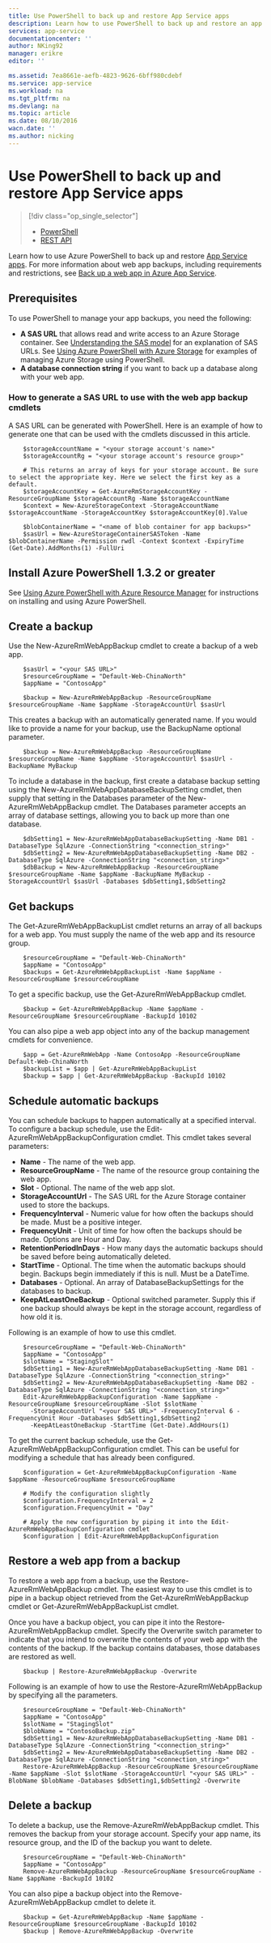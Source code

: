 ```yaml
---
title: Use PowerShell to back up and restore App Service apps
description: Learn how to use PowerShell to back up and restore an app in Azure App Service
services: app-service
documentationcenter: ''
author: NKing92
manager: erikre
editor: ''

ms.assetid: 7ea8661e-aefb-4823-9626-6bff980cdebf
ms.service: app-service
ms.workload: na
ms.tgt_pltfrm: na
ms.devlang: na
ms.topic: article
ms.date: 08/10/2016
wacn.date: ''
ms.author: nicking
---
```


# Use PowerShell to back up and restore App Service apps
> [!div class="op_single_selector"]
>- [PowerShell](./app-service-powershell-backup.md)
>- [REST API](../app-service-web/websites-csm-backup.md)

Learn how to use Azure PowerShell to back up and restore [App Service apps](https://www.azure.cn/home/features/app-service/web-apps/). For more information about web app backups, including requirements and restrictions, see [Back up a web app in Azure App Service](../app-service-web/web-sites-backup.md).

## Prerequisites
To use PowerShell to manage your app backups, you need the following:

* **A SAS URL** that allows read and write access to an Azure Storage container. See [Understanding the SAS model](../storage/storage-dotnet-shared-access-signature-part-1.md) for an explanation of SAS URLs. See [Using Azure PowerShell with Azure Storage](../storage/storage-powershell-guide-full.md) for examples of managing Azure Storage using PowerShell.
* **A database connection string** if you want to back up a database along with your web app.

### How to generate a SAS URL to use with the web app backup cmdlets
A SAS URL can be generated with PowerShell. Here is an example of how to generate one that can be used with the cmdlets discussed in this article.

```
    $storageAccountName = "<your storage account's name>"
    $storageAccountRg = "<your storage account's resource group>"

    # This returns an array of keys for your storage account. Be sure to select the appropriate key. Here we select the first key as a default.
    $storageAccountKey = Get-AzureRmStorageAccountKey -ResourceGroupName $storageAccountRg -Name $storageAccountName
    $context = New-AzureStorageContext -StorageAccountName $storageAccountName -StorageAccountKey $storageAccountKey[0].Value

    $blobContainerName = "<name of blob container for app backups>"
    $sasUrl = New-AzureStorageContainerSASToken -Name $blobContainerName -Permission rwdl -Context $context -ExpiryTime (Get-Date).AddMonths(1) -FullUri
```

## Install Azure PowerShell 1.3.2 or greater
See [Using Azure PowerShell with Azure Resource Manager](https://docs.microsoft.com/powershell/azureps-cmdlets-docs) for instructions on installing and using Azure PowerShell.

## Create a backup
Use the New-AzureRmWebAppBackup cmdlet to create a backup of a web app.

```
    $sasUrl = "<your SAS URL>"
    $resourceGroupName = "Default-Web-ChinaNorth"
    $appName = "ContosoApp"

    $backup = New-AzureRmWebAppBackup -ResourceGroupName $resourceGroupName -Name $appName -StorageAccountUrl $sasUrl
```

This creates a backup with an automatically generated name. If you would like to provide a name for your backup, use the BackupName optional parameter.

```
    $backup = New-AzureRmWebAppBackup -ResourceGroupName $resourceGroupName -Name $appName -StorageAccountUrl $sasUrl -BackupName MyBackup
```

To include a database in the backup, first create a database backup setting using the New-AzureRmWebAppDatabaseBackupSetting cmdlet, then supply that setting in the Databases parameter of the New-AzureRmWebAppBackup cmdlet. The Databases parameter accepts an array of database settings, allowing you to back up more than one database.

```
    $dbSetting1 = New-AzureRmWebAppDatabaseBackupSetting -Name DB1 -DatabaseType SqlAzure -ConnectionString "<connection_string>"
    $dbSetting2 = New-AzureRmWebAppDatabaseBackupSetting -Name DB2 -DatabaseType SqlAzure -ConnectionString "<connection_string>"
    $dbBackup = New-AzureRmWebAppBackup -ResourceGroupName $resourceGroupName -Name $appName -BackupName MyBackup -StorageAccountUrl $sasUrl -Databases $dbSetting1,$dbSetting2
```

## Get backups
The Get-AzureRmWebAppBackupList cmdlet returns an array of all backups for a web app. You must supply the name of the web app and its resource group.

```
    $resourceGroupName = "Default-Web-ChinaNorth"
    $appName = "ContosoApp"
    $backups = Get-AzureRmWebAppBackupList -Name $appName -ResourceGroupName $resourceGroupName
```

To get a specific backup, use the Get-AzureRmWebAppBackup cmdlet.

```
    $backup = Get-AzureRmWebAppBackup -Name $appName -ResourceGroupName $resourceGroupName -BackupId 10102
```

You can also pipe a web app object into any of the backup management cmdlets for convenience.

```
    $app = Get-AzureRmWebApp -Name ContosoApp -ResourceGroupName Default-Web-ChinaNorth
    $backupList = $app | Get-AzureRmWebAppBackupList
    $backup = $app | Get-AzureRmWebAppBackup -BackupId 10102
```

## Schedule automatic backups
You can schedule backups to happen automatically at a specified interval. To configure a backup schedule, use the Edit-AzureRmWebAppBackupConfiguration cmdlet. This cmdlet takes several parameters:

* **Name** - The name of the web app.
* **ResourceGroupName** - The name of the resource group containing the web app.
* **Slot** - Optional. The name of the web app slot.
* **StorageAccountUrl** - The SAS URL for the Azure Storage container used to store the backups.
* **FrequencyInterval** - Numeric value for how often the backups should be made. Must be a positive integer.
* **FrequencyUnit** - Unit of time for how often the backups should be made. Options are Hour and Day.
* **RetentionPeriodInDays** - How many days the automatic backups should be saved before being automatically deleted.
* **StartTime** - Optional. The time when the automatic backups should begin. Backups begin immediately if this is null. Must be a DateTime.
* **Databases** - Optional. An array of DatabaseBackupSettings for the databases to backup.
* **KeepAtLeastOneBackup** - Optional switched parameter. Supply this if one backup should always be kept in the storage account, regardless of how old it is.

Following is an example of how to use this cmdlet.

```
    $resourceGroupName = "Default-Web-ChinaNorth"
    $appName = "ContosoApp"
    $slotName = "StagingSlot"
    $dbSetting1 = New-AzureRmWebAppDatabaseBackupSetting -Name DB1 -DatabaseType SqlAzure -ConnectionString "<connection_string>"
    $dbSetting2 = New-AzureRmWebAppDatabaseBackupSetting -Name DB2 -DatabaseType SqlAzure -ConnectionString "<connection_string>"
    Edit-AzureRmWebAppBackupConfiguration -Name $appName -ResourceGroupName $resourceGroupName -Slot $slotName `
      -StorageAccountUrl "<your SAS URL>" -FrequencyInterval 6 -FrequencyUnit Hour -Databases $dbSetting1,$dbSetting2 `
      -KeepAtLeastOneBackup -StartTime (Get-Date).AddHours(1)
```

To get the current backup schedule, use the Get-AzureRmWebAppBackupConfiguration cmdlet. This can be useful for modifying a schedule that has already been configured.

```
    $configuration = Get-AzureRmWebAppBackupConfiguration -Name $appName -ResourceGroupName $resourceGroupName

    # Modify the configuration slightly
    $configuration.FrequencyInterval = 2
    $configuration.FrequencyUnit = "Day"

    # Apply the new configuration by piping it into the Edit-AzureRmWebAppBackupConfiguration cmdlet
    $configuration | Edit-AzureRmWebAppBackupConfiguration
```

## Restore a web app from a backup
To restore a web app from a backup, use the Restore-AzureRmWebAppBackup cmdlet. The easiest way to use this cmdlet is to pipe in a backup object retrieved from the Get-AzureRmWebAppBackup cmdlet or Get-AzureRmWebAppBackupList cmdlet.

Once you have a backup object, you can pipe it into the Restore-AzureRmWebAppBackup cmdlet. Specify the Overwrite switch parameter to indicate that you intend to overwrite the contents of your web app with the contents of the backup. If the backup contains databases, those databases are restored as well.

```
    $backup | Restore-AzureRmWebAppBackup -Overwrite
```

Following is an example of how to use the Restore-AzureRmWebAppBackup by specifying all the parameters.

```
    $resourceGroupName = "Default-Web-ChinaNorth"
    $appName = "ContosoApp"
    $slotName = "StagingSlot"
    $blobName = "ContosoBackup.zip"
    $dbSetting1 = New-AzureRmWebAppDatabaseBackupSetting -Name DB1 -DatabaseType SqlAzure -ConnectionString "<connection_string>"
    $dbSetting2 = New-AzureRmWebAppDatabaseBackupSetting -Name DB2 -DatabaseType SqlAzure -ConnectionString "<connection_string>"
    Restore-AzureRmWebAppBackup -ResourceGroupName $resourceGroupName -Name $appName -Slot $slotName -StorageAccountUrl "<your SAS URL>" -BlobName $blobName -Databases $dbSetting1,$dbSetting2 -Overwrite
```

## Delete a backup
To delete a backup, use the Remove-AzureRmWebAppBackup cmdlet. This removes the backup from your storage account. Specify your app name, its resource group, and the ID of the backup you want to delete.

```
    $resourceGroupName = "Default-Web-ChinaNorth"
    $appName = "ContosoApp"
    Remove-AzureRmWebAppBackup -ResourceGroupName $resourceGroupName -Name $appName -BackupId 10102
```

You can also pipe a backup object into the Remove-AzureRmWebAppBackup cmdlet to delete it.

```
    $backup = Get-AzureRmWebAppBackup -Name $appName -ResourceGroupName $resourceGroupName -BackupId 10102
    $backup | Remove-AzureRmWebAppBackup -Overwrite
```